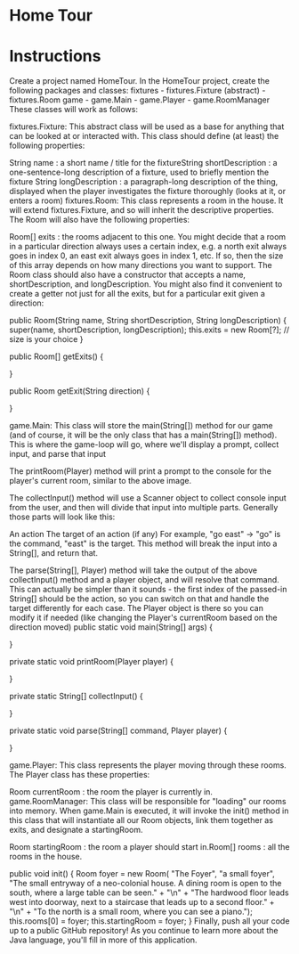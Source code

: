 # Home Tour

# Instructions

Create a project named HomeTour. In the HomeTour project, create the following packages and classes: fixtures - fixtures.Fixture (abstract) - fixtures.Room game - game.Main - game.Player - game.RoomManager These classes will work as follows:

fixtures.Fixture: This abstract class will be used as a base for anything that can be looked at or interacted with. This class should define (at least) the following properties:

String name : a short name / title for the fixtureString
shortDescription : a one-sentence-long description of a fixture, used to briefly mention the fixture
String longDescription : a paragraph-long description of the thing, displayed when the player investigates the fixture thoroughly (looks at it, or enters a room)
fixtures.Room: This class represents a room in the house. It will extend fixtures.Fixture, and so will inherit the descriptive properties. The Room will also have the following properties:

Room[] exits : the rooms adjacent to this one. You might decide that a room in a particular direction always uses a certain index, e.g. a north exit always goes in index 0, an east exit always goes in index 1, etc. If so, then the size of this array depends on how many directions you want to support.
The Room class should also have a constructor that accepts a name, shortDescription, and longDescription. You might also find it convenient to create a getter not just for all the exits, but for a particular exit given a direction:

public Room(String name, String shortDescription, String longDescription) {
	super(name, shortDescription, longDescription);
	this.exits = new Room[?]; // size is your choice
}
	
public Room[] getExits() {
	
}
	
public Room getExit(String direction) {
	
}
 
game.Main: This class will store the main(String[]) method for our game (and of course, it will be the only class that has a main(String[]) method). This is where the game-loop will go, where we'll display a prompt, collect input, and parse that input

The printRoom(Player) method will print a prompt to the console for the player's current room, similar to the above image.

The collectInput() method will use a Scanner object to collect console input from the user, and then will divide that input into multiple parts. Generally those parts will look like this:

An action
The target of an action (if any)
For example, "go east" -> "go" is the command, "east" is the target. This method will break the input into a String[], and return that.

The parse(String[], Player) method will take the output of the above collectInput() method and a player object, and will resolve that command. This can actually be simpler than it sounds - the first index of the passed-in String[] should be the action, so you can switch on that and handle the target differently for each case. The Player object is there so you can modify it if needed (like changing the Player's currentRoom based on the direction moved)
public static void main(String[] args) {

}
	
private static void printRoom(Player player) {

}

private static String[] collectInput() {

}
	
private static void parse(String[] command, Player player) {

}
 
game.Player: This class represents the player moving through these rooms. The Player class has these properties:

Room currentRoom : the room the player is currently in.
game.RoomManager: This class will be responsible for "loading" our rooms into memory. When game.Main is executed, it will invoke the init() method in this class that will instantiate all our Room objects, link them together as exits, and designate a startingRoom.

Room startingRoom : the room a player should start in.Room[] rooms : all the rooms in the house.

public void init() {
    Room foyer = new Room(
		"The Foyer",
		"a small foyer",
		"The small entryway of a neo-colonial house. A dining room is open to the south, where a large table can be seen." + "\n"
		+ "The hardwood floor leads west into doorway, next to a staircase that leads up to a second floor." + "\n"
		+ "To the north is a small room, where you can see a piano.");
		this.rooms[0] = foyer;
        this.startingRoom = foyer;
}
Finally, push all your code up to a public GitHub repository! As you continue to learn more about the Java language, you'll fill in more of this application.
